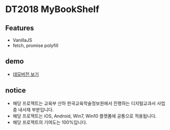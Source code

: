 # DT2018 MyBookShelf

## Features
- VanillaJS
- fetch, promise polyfill 

## demo
 - [데모버전 보기](https://puregramer.github.io/DT2018MyBookShelf)
 
 ## notice
 - 해당 프로젝트는 교육부 산하 한국교육학술정보원에서 진행하는 디지털교과서 사업 중 내서재 부분입니다.
 - 해당 프로젝트는 iOS, Android, Win7, Win10 플랫폼에 공통으로 적용됩니다.
 - 해당 프로젝트의 기여도는 100%입니다.

